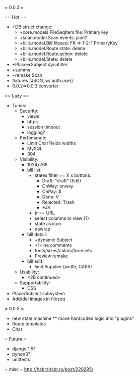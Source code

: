 = 0.0.3 =

== Hot ==
* +DB struct change:
	* +core.models.FileSeqItem.file: PrimaryKey
	* +scan.model.Scan.events: json?
	* +bills.model.Bill.fileseq: FK => 1-2-1 PrimaryKey
	* +bills.model.Route.state: delete
	* +bills.model.Route.action: delete
	* +bills.model.State: delete
* +Place=>Subject dynafilter
* +summs
* +remake Scan
* fixtures (JSON, w/ auth.user)
* 0.0.2=>0.0.3 converter

== Lazy ==
* Tunes:
	* Security:
		* views
		* https
		* session timeout
		* logging?
	* Perfomance:
		* Limit CharFields widths
		* MySQL
		* 304
	* Visibility:
		* 1024x768
		* bill list:
			* states filter == X x buttons:
				* Draft: "draft" (Edit)
				* OnWay: onway
				* OnPay: $
				* Done: V
				* Rejected: Trash
				* +JS
			* tr == URL
			* select columns to view (?)
			* state as icon
			* nowrap
		* bill detail:
			* +dynamic Subject
			* +1-line comments
			* fonts/sizes/colors/formsets
			* Preview remake
		* bill edit:
			* limit Supplier (width, CAPS)
	* Usability:
		* <2B continued>
	* Supportability:
		* CSS
* Place/Subject subsystem
* Add/del images in fileseq

= 0.0.X =
* new state machine
** move hardcoded logic into "plugins"
* Route templates
* Chat

= Future =
* django 1.5?
* pyhon3?
* unittests

= misc =
http://habrahabr.ru/post/220295/